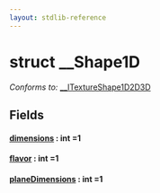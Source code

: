 ```yaml
---
layout: stdlib-reference
---
```


# struct \_\_Shape1D

*Conforms to:* [\_\_ITextureShape1D2D3D](/stdlib-reference/interfaces/ITextureShape1D2D3D/index)

## Fields

#### [dimensions](/stdlib-reference/types/Shape1D/dimensions) : int =1
#### [flavor](/stdlib-reference/types/Shape1D/flavor) : int =1
#### [planeDimensions](/stdlib-reference/types/Shape1D/planeDimensions) : int =1

